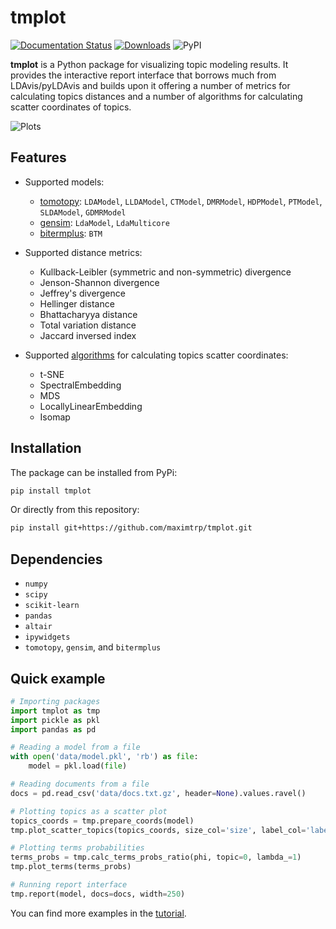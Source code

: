 # tmplot

[![Documentation Status](https://readthedocs.org/projects/tmplot/badge/?version=latest)](https://tmplot.readthedocs.io/en/latest/?badge=latest)
[![Downloads](https://pepy.tech/badge/tmplot)](https://pepy.tech/project/tmplot)
![PyPI](https://img.shields.io/pypi/v/tmplot)

**tmplot** is a Python package for visualizing topic modeling results. It provides the interactive report interface that borrows much from LDAvis/pyLDAvis and builds upon it offering a number of metrics for calculating topics distances and a number of algorithms for calculating scatter coordinates of topics.

![Plots](https://raw.githubusercontent.com/maximtrp/tmplot/main/images/topics_terms_plots.png)

## Features

* Supported models:

  * [tomotopy](https://bab2min.github.io/tomotopy/): `LDAModel`, `LLDAModel`, `CTModel`, `DMRModel`, `HDPModel`, `PTModel`, `SLDAModel`, `GDMRModel`
  * [gensim](https://radimrehurek.com/gensim/): `LdaModel`, `LdaMulticore`
  * [bitermplus](https://github.com/maximtrp/bitermplus): `BTM`

* Supported distance metrics:

  * Kullback-Leibler (symmetric and non-symmetric) divergence
  * Jenson-Shannon divergence
  * Jeffrey's divergence
  * Hellinger distance
  * Bhattacharyya distance
  * Total variation distance
  * Jaccard inversed index

* Supported [algorithms](https://scikit-learn.org/stable/modules/classes.html#module-sklearn.manifold) for calculating topics scatter coordinates:

  * t-SNE
  * SpectralEmbedding
  * MDS
  * LocallyLinearEmbedding
  * Isomap

## Installation

The package can be installed from PyPi:

```bash
pip install tmplot
```

Or directly from this repository:

```bash
pip install git+https://github.com/maximtrp/tmplot.git
```

## Dependencies

* `numpy`
* `scipy`
* `scikit-learn`
* `pandas`
* `altair`
* `ipywidgets`
* `tomotopy`, `gensim`, and `bitermplus`

## Quick example

```python
# Importing packages
import tmplot as tmp
import pickle as pkl
import pandas as pd

# Reading a model from a file
with open('data/model.pkl', 'rb') as file:
    model = pkl.load(file)

# Reading documents from a file
docs = pd.read_csv('data/docs.txt.gz', header=None).values.ravel()

# Plotting topics as a scatter plot
topics_coords = tmp.prepare_coords(model)
tmp.plot_scatter_topics(topics_coords, size_col='size', label_col='label')

# Plotting terms probabilities
terms_probs = tmp.calc_terms_probs_ratio(phi, topic=0, lambda_=1)
tmp.plot_terms(terms_probs)

# Running report interface
tmp.report(model, docs=docs, width=250)
```

You can find more examples in the [tutorial](https://tmplot.readthedocs.io/en/latest/tutorial.html).
